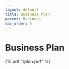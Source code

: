 ```yaml
---
layout: default
title: Business Plan
parent: Business
nav_order: 5
---
```


# Business Plan

{% pdf "/plan.pdf" %}